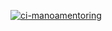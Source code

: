 [![ci-manoamentoring](https://github.com/manoa-mentoring/manoamentoring/actions/workflows/ci.yml/badge.svg)](https://github.com/manoa-mentoring/manoamentoring/actions/workflows/ci.yml)
